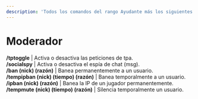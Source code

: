 ```yaml
---
description: 'Todos los comandos del rango Ayudante más los siguientes:'
---
```


# Moderador

**/tptoggle** | Activa o desactiva las peticiones de tpa.\
**/socialspy** | Activa o desactiva el espía de chat (msg).\
**/ban (nick) (razón)** | Banea permanentemente a un usuario.\
**/tempipban (nick) (tiempo) (razón)** | Banea temporalmente a un usuario.\
**/ipban (nick) (razón)** | Banea la IP de un jugador permanentemente.\
**/tempmute (nick) (tiempo) (razón)** | Silencia temporalmente un usuario.
